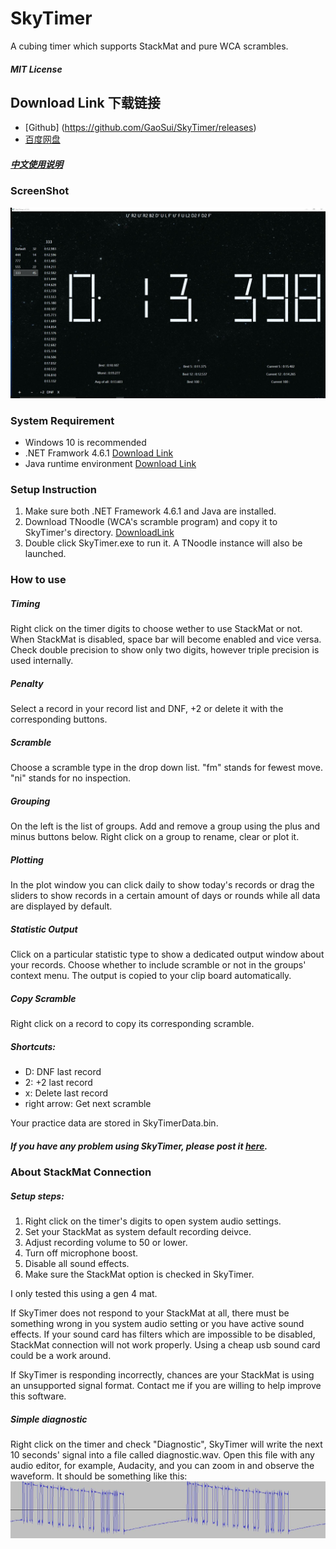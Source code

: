 # SkyTimer
A cubing timer which supports StackMat and pure WCA scrambles.

##### MIT License

## Download Link 下载链接
- [Github] (https://github.com/GaoSui/SkyTimer/releases)
- [百度网盘](http://pan.baidu.com/s/1dF7Faff)

##### [中文使用说明](README.zh-CN.md)

### ScreenShot
![UI of SkyTimer](ScreenShots/UI.jpg)

### System Requirement
- Windows 10 is recommended
- .NET Framwork 4.6.1 [Download Link](https://www.microsoft.com/net/download)
- Java runtime environment [Download Link](http://www.java.com)

### Setup Instruction
1. Make sure both .NET Framework 4.6.1 and Java are installed.
2. Download TNoodle (WCA's scramble program) and copy it to SkyTimer's directory. [DownloadLink](https://www.worldcubeassociation.org/regulations/scrambles/tnoodle/TNoodle-WCA-0.11.1.jar) 
3. Double click SkyTimer.exe to run it. A TNoodle instance will also be launched.

### How to use
##### Timing
Right click on the timer digits to choose wether to use StackMat or not. When StackMat is disabled, space bar will become enabled and vice versa. Check double precision to show only two digits, however triple precision is used internally.
##### Penalty
Select a record in your record list and DNF, +2 or delete it with the corresponding buttons.
##### Scramble
Choose a scramble type in the drop down list. "fm" stands for fewest move. "ni" stands for no inspection.
##### Grouping
On the left is the list of groups. Add and remove a group using the plus and minus buttons below. Right click on a group to rename, clear or plot it.
##### Plotting
In the plot window you can click daily to show today's records or drag the sliders to show records in a certain amount of days or rounds while all data are displayed by default.
##### Statistic Output
Click on a particular statistic type to show a dedicated output window about your records. Choose whether to include scramble or not in the groups' context menu. The output is copied to your clip board automatically. 
##### Copy Scramble
Right click on a record to copy its corresponding scramble.
##### Shortcuts:
- D: DNF last record
- 2: +2 last record
- x: Delete last record
- right arrow: Get next scramble

Your practice data are stored in SkyTimerData.bin.

##### If you have any problem using SkyTimer, please post it [here](https://github.com/GaoSui/SkyTimer/issues).

### About StackMat Connection
##### Setup steps:
1. Right click on the timer's digits to open system audio settings.
2. Set your StackMat as system default recording deivce.
3. Adjust recording volume to 50 or lower.
4. Turn off microphone boost.
5. Disable all sound effects.
6. Make sure the StackMat option is checked in SkyTimer.

I only tested this using a gen 4 mat. 

If SkyTimer does not respond to your StackMat at all, there must be something wrong in you system audio setting or you have active sound effects. If your sound card has filters which are impossible to be disabled, StackMat connection will not work properly. Using a cheap usb sound card could be a work around.

If SkyTimer is responding incorrectly, chances are your StackMat is using an unsupported signal format. Contact me if you are willing to help improve this software.

##### Simple diagnostic
Right click on the timer and check "Diagnostic", SkyTimer will write the next 10 seconds' signal into a file called diagnostic.wav. Open this file with any audio editor, for example, Audacity, and you can zoom in and observe the waveform. It should be something like this: ![Image of a valid singal](ScreenShots/ValidSignal.jpg)
